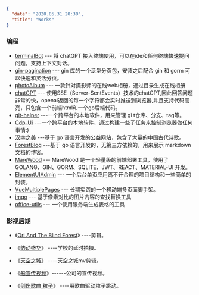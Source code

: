 ```json
{
  "date": "2020.05.31 20:30",
  "title": "Works"
}
```



### 编程

- [terminalBot](https://github.com/xusenlin/terminal-bot) --- 将 chatGPT 接入终端使用，可以在ide和任何终端快速提问问题，支持上下文对话。
- [gin-pagination](https://github.com/xusenlin/gin-pagination) --- gin 库的一个泛型分页包，安装之后配合 gin 和 gorm 可以快速和灵活分页。
- [photoAlbum](https://github.com/xusenlin/photo-album) --- 一款针对摄影师的在线web相册，通过目录生成在线相册
- [chatGPT](https://github.com/xusenlin/chatGPT ) --- 使用SSE（Server-SentEvents）技术的chatGPT,因此回答问题非常的快，openai返回的每一个字符都会实时推送到浏览器,并且支持代码高亮，只包含一个前端html和一个go后端代码。
- [git-helper](https://github.com/xusenlin/git-helper) ---一个跨平台的本地软件，用来管理 gi t仓库、分支、tag等。
- [Cdp-Ui](https://github.com/xusenlin/cdp-ui) ---一个跨平台的本地软件，通过构建一些子任务来控制浏览器做任何事情:)
- [汉字之美](https://hz.xusenlin.com) ---基于 go 语言开发的公益网站，包含了大量的中国古代诗歌。
- [ForestBlog](https://github.com/xusenlin/ForestBlog) ---基于 go 语言开发的，无第三方依赖的，用来展示 markdown 文档的博客。
- [MareWood](https://github.com/xusenlin/MareWood) --- MareWood 是一个轻量级的前端部署工具，使用了 GOLANG、GIN、GORM、SQLITE、JWT、REACT、MATERIAL-UI 开发。
- [ElementUIAdmin](https://github.com/xusenlin/ElementUIAdmin2) --- 一个后台单页应用离不开合理的项目结构和一些简单的封装。
- [VueMultiplePages](https://github.com/xusenlin/vueMultiplePages)  --- 长期实践的一个移动端多页面脚手架。
- [imgo](https://github.com/xusenlin/imgo)  --- 基于像素对比的图片内容的查找替换工具
- [office-utils](https://github.com/xusenlin/office-utils)  --- 一个使用服务端生成表格的工具

### 影视后期

* 《[Ori And The Blind Forest](https://www.bilibili.com/video/BV1Nt4y127Ce/)》 ----剪辑。

* 《[韵动盛华](https://www.bilibili.com/video/BV1Pi4y18785)》 ----学校的延时拍摄。

* 《[天空之城](https://www.bilibili.com/video/BV1Lt4y1U7Zq/)》 ----天空之城mv剪辑。

* 《[船宣传视频](http://v.youku.com/v_show/id_XMTQyMzQzNTA2NA==.html)》------公司的宣传视频。

* 《[剑伤歌曲 粒子](http://v.youku.com/v_show/id_XNzU3MDQxMDky.html?from=y1.7-1.2)》 ----用歌曲驱动粒子跳动。
